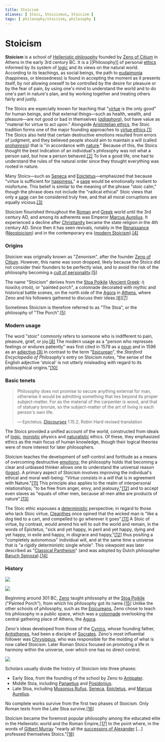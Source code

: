 ```yaml
---
title: Stoicism
aliases: [ Stoic, Stoizismus, Stoicism ]
tags: [ philosophy/stoicism, philosophy ]
---
```


# Stoicism

**Stoicism** is a school of [Hellenistic philosophy](https://en.wikipedia.org/wiki/Hellenistic_philosophy "Hellenistic philosophy") founded by [Zeno of Citium](https://en.wikipedia.org/wiki/Zeno_of_Citium "Zeno of Citium") in Athens in the early 3rd century BC. It is a [[Philosophy]] of personal [ethics](https://en.wikipedia.org/wiki/Ethics "Ethics") informed by its system of [logic](https://en.wikipedia.org/wiki/Logic "Logic") and its views on the natural world. According to its teachings, as social beings, the path to [eudaimonia](https://en.wikipedia.org/wiki/Eudaimonia "Eudaimonia") (happiness, or blessedness) is found in accepting the moment as it presents itself, by not allowing oneself to be controlled by the desire for pleasure or by the fear of pain, by using one's mind to understand the world and to do one's part in nature's plan, and by working together and treating others fairly and justly.

The Stoics are especially known for teaching that "[virtue](https://en.wikipedia.org/wiki/Virtue "Virtue") is the only good" for human beings, and that external things—such as health, wealth, and pleasure—are not good or bad in themselves (_[adiaphora](https://en.wikipedia.org/wiki/Adiaphora "Adiaphora")_), but have value as "material for virtue to act upon." Alongside [Aristotelian ethics](https://en.wikipedia.org/wiki/Aristotelian_ethics "Aristotelian ethics"), the Stoic tradition forms one of the major founding approaches to [virtue ethics](https://en.wikipedia.org/wiki/Virtue_ethics "Virtue ethics").[\[1\]](https://en.wikipedia.org/wiki/Stoicism#cite_note-1) The Stoics also held that certain destructive emotions resulted from errors of judgment, and they believed people should aim to maintain a will (called _[prohairesis](https://en.wikipedia.org/wiki/Prohairesis "Prohairesis")_) that is "in accordance with [nature](https://en.wikipedia.org/wiki/Nature_(philosophy) "Nature (philosophy)")." Because of this, the Stoics thought the best indication of an individual's philosophy was not what a person said, but how a person behaved.[\[2\]](https://en.wikipedia.org/wiki/Stoicism#cite_note-2) To live a good life, one had to understand the rules of the natural order since they thought everything was rooted in nature.

Many Stoics—such as [Seneca](https://en.wikipedia.org/wiki/Seneca_the_Younger "Seneca the Younger") and [Epictetus](https://en.wikipedia.org/wiki/Epictetus "Epictetus")—emphasized that because "virtue is sufficient for [happiness](https://en.wikipedia.org/wiki/Philosophy_of_happiness "Philosophy of happiness")," a [sage](https://en.wikipedia.org/wiki/Sage_(philosophy) "Sage (philosophy)") would be emotionally resilient to misfortune. This belief is similar to the meaning of the phrase "stoic calm," though the phrase does not include the "radical ethical" Stoic views that only a [sage](https://en.wikipedia.org/wiki/Sage_(philosophy) "Sage (philosophy)") can be considered truly free, and that all moral corruptions are equally vicious.[\[3\]](https://en.wikipedia.org/wiki/Stoicism#cite_note-Stoicism-3)

Stoicism flourished throughout the [Roman](https://en.wikipedia.org/wiki/Ancient_Rome "Ancient Rome") and [Greek](https://en.wikipedia.org/wiki/Roman_Greece "Roman Greece") world until the 3rd century AD, and among its adherents was Emperor [Marcus Aurelius](https://en.wikipedia.org/wiki/Marcus_Aurelius "Marcus Aurelius"). It experienced a decline after [Christianity](https://en.wikipedia.org/wiki/Christianity "Christianity") became the state religion in the 4th century AD. Since then it has seen revivals, notably in the [Renaissance](https://en.wikipedia.org/wiki/Renaissance_philosophy "Renaissance philosophy") ([Neostoicism](https://en.wikipedia.org/wiki/Neostoicism "Neostoicism")) and in the contemporary era ([modern Stoicism](https://en.wikipedia.org/wiki/Modern_Stoicism "Modern Stoicism")).[\[4\]](https://en.wikipedia.org/wiki/Stoicism#cite_note-4)

### Origins

Stoicism was originally known as "Zenonism", after the founder [Zeno of Citium](https://en.wikipedia.org/wiki/Zeno_of_Citium "Zeno of Citium"). However, this name was soon dropped, likely because the Stoics did not consider their founders to be perfectly wise, and to avoid the risk of the philosophy becoming a [cult of personality](https://en.wikipedia.org/wiki/Cult_of_personality "Cult of personality").[\[5\]](https://en.wikipedia.org/wiki/Stoicism#cite_note-:1-5)

The name "Stoicism" derives from the [Stoa Poikile](https://en.wikipedia.org/wiki/Stoa_Poikile "Stoa Poikile") ([Ancient Greek](https://en.wikipedia.org/wiki/Ancient_Greek "Ancient Greek"): ἡ ποικίλη στοά), or "painted porch", a colonnade decorated with mythic and historical battle scenes, on the north side of the [Agora](https://en.wikipedia.org/wiki/Ancient_Agora_of_Athens "Ancient Agora of Athens") in [Athens](https://en.wikipedia.org/wiki/Athens "Athens"), where Zeno and his followers gathered to discuss their ideas.[\[6\]](https://en.wikipedia.org/wiki/Stoicism#cite_note-etymologymerriam-6)[\[7\]](https://en.wikipedia.org/wiki/Stoicism#cite_note-Williamson2015-7)

Sometimes Stoicism is therefore referred to as "The Stoa", or the philosophy of "The Porch".[\[5\]](https://en.wikipedia.org/wiki/Stoicism#cite_note-:1-5)

### Modern usage

The word "stoic" commonly refers to someone who is indifferent to pain, pleasure, grief, or joy.[\[8\]](https://en.wikipedia.org/wiki/Stoicism#cite_note-8) The modern usage as a "person who represses feelings or endures patiently" was first cited in 1579 as a [noun](https://en.wikipedia.org/wiki/Noun "Noun") and in 1596 as an [adjective](https://en.wikipedia.org/wiki/Adjective "Adjective").[\[9\]](https://en.wikipedia.org/wiki/Stoicism#cite_note-9) In contrast to the term "[Epicurean](https://en.wikipedia.org/wiki/Epicureanism "Epicureanism")", the _Stanford Encyclopedia of Philosophy's_ entry on Stoicism notes, "the sense of the English adjective 'stoical' is not utterly misleading with regard to its philosophical origins."[\[10\]](https://en.wikipedia.org/wiki/Stoicism#cite_note-10)

### Basic tenets

> Philosophy does not promise to secure anything external for man, otherwise it would be admitting something that lies beyond its proper subject-matter. For as the material of the carpenter is wood, and that of statuary bronze, so the subject-matter of the art of living is each person's own life.
> 
> — Epictetus, _[Discourses](https://en.wikipedia.org/wiki/Discourses_of_Epictetus "Discourses of Epictetus")_ 1.15.2, Robin Hard revised translation

The Stoics provided a unified account of the world, constructed from ideals of [logic](https://en.wikipedia.org/wiki/Logic "Logic"), [monistic](https://en.wikipedia.org/wiki/Monism "Monism") physics and [naturalistic](https://en.wikipedia.org/wiki/Naturalism_(philosophy) "Naturalism (philosophy)") ethics. Of these, they emphasized ethics as the main focus of human knowledge, though their logical theories were of more interest for later philosophers.

Stoicism teaches the development of self-control and fortitude as a means of overcoming destructive [emotions](https://en.wikipedia.org/wiki/Emotion "Emotion"); the philosophy holds that becoming a clear and unbiased thinker allows one to understand the universal reason (_[logos](https://en.wikipedia.org/wiki/Logos "Logos")_). A primary aspect of Stoicism involves improving the individual's ethical and moral well-being: "_Virtue_ consists in a _will_ that is in agreement with Nature."[\[11\]](https://en.wikipedia.org/wiki/Stoicism#cite_note-Russell-11) This principle also applies to the realm of interpersonal relationships; "to be free from anger, envy, and jealousy,"[\[12\]](https://en.wikipedia.org/wiki/Stoicism#cite_note-Russell1-12) and to accept even slaves as "equals of other men, because all men alike are products of nature".[\[13\]](https://en.wikipedia.org/wiki/Stoicism#cite_note-Russell5-13)

The Stoic ethic espouses a [deterministic](https://en.wikipedia.org/wiki/Determinism "Determinism") perspective; in regard to those who lack Stoic virtue, [Cleanthes](https://en.wikipedia.org/wiki/Cleanthes "Cleanthes") once opined that the wicked man is "like a dog tied to a cart, and compelled to go wherever it goes".[\[11\]](https://en.wikipedia.org/wiki/Stoicism#cite_note-Russell-11) A Stoic of virtue, by contrast, would amend his will to suit the world and remain, in the words of Epictetus, "sick and yet happy, in peril and yet happy, dying and yet happy, in exile and happy, in disgrace and happy,"[\[12\]](https://en.wikipedia.org/wiki/Stoicism#cite_note-Russell1-12) thus positing a "completely autonomous" individual will, and at the same time a universe that is "a rigidly deterministic single whole". This viewpoint was later described as "[Classical Pantheism](https://en.wikipedia.org/wiki/Classical_Pantheism "Classical Pantheism")" (and was adopted by Dutch philosopher [Baruch Spinoza](https://en.wikipedia.org/wiki/Baruch_Spinoza "Baruch Spinoza")).[\[14\]](https://en.wikipedia.org/wiki/Stoicism#cite_note-14)

### History

![](https://upload.wikimedia.org/wikipedia/en/timeline/c8fff6bec6e98dfe6399084a540293e3.png)

[![](https://upload.wikimedia.org/wikipedia/commons/thumb/0/0f/Antisthenes_Pio-Clementino_Inv288.jpg/170px-Antisthenes_Pio-Clementino_Inv288.jpg)](https://en.wikipedia.org/wiki/File:Antisthenes_Pio-Clementino_Inv288.jpg)

Beginning around 301 BC, [Zeno](https://en.wikipedia.org/wiki/Zeno_of_Citium "Zeno of Citium") taught philosophy at the [Stoa Poikile](https://en.wikipedia.org/wiki/Stoa_Poikile "Stoa Poikile") ("Painted Porch"), from which his philosophy got its name.[\[15\]](https://en.wikipedia.org/wiki/Stoicism#cite_note-15) Unlike the other schools of philosophy, such as the [Epicureans](https://en.wikipedia.org/wiki/Epicureans "Epicureans"), Zeno chose to teach his philosophy in a public space, which was a [colonnade](https://en.wikipedia.org/wiki/Colonnade "Colonnade") overlooking the central gathering place of Athens, the [Agora](https://en.wikipedia.org/wiki/Ancient_Agora_of_Athens "Ancient Agora of Athens").

Zeno's ideas developed from those of the [Cynics](https://en.wikipedia.org/wiki/Cynicism_(philosophy) "Cynicism (philosophy)"), whose founding father, [Antisthenes](https://en.wikipedia.org/wiki/Antisthenes "Antisthenes"), had been a disciple of [Socrates](https://en.wikipedia.org/wiki/Socrates "Socrates"). Zeno's most influential follower was [Chrysippus](https://en.wikipedia.org/wiki/Chrysippus "Chrysippus"), who was responsible for the molding of what is now called Stoicism. Later Roman Stoics focused on promoting a life in harmony within the universe, over which one has no direct control.

[![](https://upload.wikimedia.org/wikipedia/commons/thumb/4/44/Duble_herma_of_Socrates_and_Seneca_Antikensammlung_Berlin_07.jpg/220px-Duble_herma_of_Socrates_and_Seneca_Antikensammlung_Berlin_07.jpg)](https://en.wikipedia.org/wiki/File:Duble_herma_of_Socrates_and_Seneca_Antikensammlung_Berlin_07.jpg)

Scholars usually divide the history of Stoicism into three phases:

*   Early Stoa, from the founding of the school by Zeno to [Antipater](https://en.wikipedia.org/wiki/Antipater_of_Tarsus "Antipater of Tarsus").
*   Middle Stoa, including [Panaetius](https://en.wikipedia.org/wiki/Panaetius "Panaetius") and [Posidonius](https://en.wikipedia.org/wiki/Posidonius "Posidonius").
*   Late Stoa, including [Musonius Rufus](https://en.wikipedia.org/wiki/Gaius_Musonius_Rufus "Gaius Musonius Rufus"), [Seneca](https://en.wikipedia.org/wiki/Seneca_the_Younger "Seneca the Younger"), [Epictetus](https://en.wikipedia.org/wiki/Epictetus "Epictetus"), and [Marcus Aurelius](https://en.wikipedia.org/wiki/Marcus_Aurelius "Marcus Aurelius").

No complete works survive from the first two phases of Stoicism. Only Roman texts from the Late Stoa survive.[\[16\]](https://en.wikipedia.org/wiki/Stoicism#cite_note-16)

Stoicism became the foremost popular philosophy among the educated elite in the Hellenistic world and the Roman Empire,[\[17\]](https://en.wikipedia.org/wiki/Stoicism#cite_note-17) to the point where, in the words of [Gilbert Murray](https://en.wikipedia.org/wiki/Gilbert_Murray "Gilbert Murray") "nearly all the [successors of Alexander](https://en.wikipedia.org/wiki/Diadochi "Diadochi") \[...\] professed themselves Stoics."[\[18\]](https://en.wikipedia.org/wiki/Stoicism#cite_note-18)

